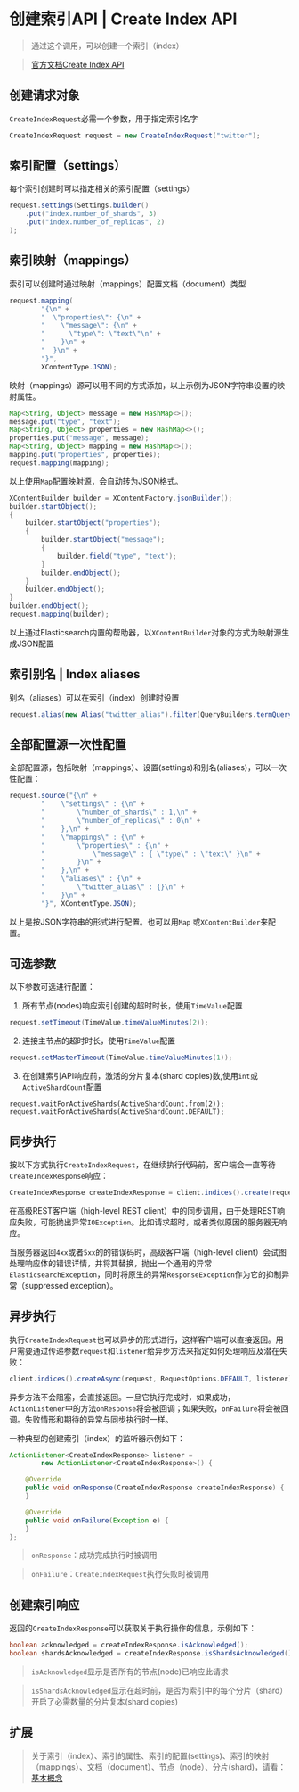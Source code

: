 # 创建索引API | Create Index API

> 通过这个调用，可以创建一个索引（index）

> [官方文档Create Index API](https://www.elastic.co/guide/en/elasticsearch/client/java-rest/current/java-rest-high-create-index.html)

## 创建请求对象

`CreateIndexRequest`必需一个参数，用于指定索引名字

```java
CreateIndexRequest request = new CreateIndexRequest("twitter");
```

## 索引配置（settings）

每个索引创建时可以指定相关的索引配置（settings）

```java
request.settings(Settings.builder() 
    .put("index.number_of_shards", 3)
    .put("index.number_of_replicas", 2)
);
```

## 索引映射（mappings）

索引可以创建时通过映射（mappings）配置文档（document）类型

```java
request.mapping(
        "{\n" +
        "  \"properties\": {\n" +
        "    \"message\": {\n" +
        "      \"type\": \"text\"\n" +
        "    }\n" +
        "  }\n" +
        "}", 
        XContentType.JSON);
```

映射（mappings）源可以用不同的方式添加，以上示例为JSON字符串设置的映射属性。


```java
Map<String, Object> message = new HashMap<>();
message.put("type", "text");
Map<String, Object> properties = new HashMap<>();
properties.put("message", message);
Map<String, Object> mapping = new HashMap<>();
mapping.put("properties", properties);
request.mapping(mapping);
```

以上使用`Map`配置映射源，会自动转为JSON格式。

```java
XContentBuilder builder = XContentFactory.jsonBuilder();
builder.startObject();
{
    builder.startObject("properties");
    {
        builder.startObject("message");
        {
            builder.field("type", "text");
        }
        builder.endObject();
    }
    builder.endObject();
}
builder.endObject();
request.mapping(builder);
```

以上通过Elasticsearch内置的帮助器，以`XContentBuilder`对象的方式为映射源生成JSON配置

## 索引别名 | Index aliases

别名（aliases）可以在索引（index）创建时设置

```java
request.alias(new Alias("twitter_alias").filter(QueryBuilders.termQuery("user", "kimchy")));  
```

## 全部配置源一次性配置

全部配置源，包括映射（mappings）、设置(settings)和别名(aliases)，可以一次性配置：

```java
request.source("{\n" +
        "    \"settings\" : {\n" +
        "        \"number_of_shards\" : 1,\n" +
        "        \"number_of_replicas\" : 0\n" +
        "    },\n" +
        "    \"mappings\" : {\n" +
        "        \"properties\" : {\n" +
        "            \"message\" : { \"type\" : \"text\" }\n" +
        "        }\n" +
        "    },\n" +
        "    \"aliases\" : {\n" +
        "        \"twitter_alias\" : {}\n" +
        "    }\n" +
        "}", XContentType.JSON); 
```

以上是按JSON字符串的形式进行配置。也可以用`Map` 或`XContentBuilder`来配置。

## 可选参数

以下参数可选进行配置：

1. 所有节点(nodes)响应索引创建的超时时长，使用`TimeValue`配置

```java
request.setTimeout(TimeValue.timeValueMinutes(2)); 
```

2. 连接主节点的超时时长，使用`TimeValue`配置

```java
request.setMasterTimeout(TimeValue.timeValueMinutes(1));
```

3. 在创建索引API响应前，激活的分片复本(shard copies)数,使用`int`或`ActiveShardCount`配置

```
request.waitForActiveShards(ActiveShardCount.from(2)); 
request.waitForActiveShards(ActiveShardCount.DEFAULT); 
```

## 同步执行

按以下方式执行`CreateIndexRequest`，在继续执行代码前，客户端会一直等待`CreateIndexResponse`响应：

```java
CreateIndexResponse createIndexResponse = client.indices().create(request, RequestOptions.DEFAULT);
```

在高级REST客户端（high-level REST client）中的同步调用，由于处理REST响应失败，可能抛出异常`IOException`。比如请求超时，或者类似原因的服务器无响应。

当服务器返回`4xx`或者`5xx`的的错误码时，高级客户端（high-level client）会试图处理响应体的错误详情，并将其替换，抛出一个通用的异常`ElasticsearchException`，同时将原生的异常`ResponseException`作为它的抑制异常（suppressed exception）。

## 异步执行

执行`CreateIndexRequest`也可以异步的形式进行，这样客户端可以直接返回。用户需要通过传递参数`request`和`listener`给异步方法来指定如何处理响应及潜在失败：

```java
client.indices().createAsync(request, RequestOptions.DEFAULT, listener); 
```

异步方法不会阻塞，会直接返回。一旦它执行完成时，如果成功，`ActionListener`中的方法`onResponse`将会被回调；如果失败，`onFailure`将会被回调。失败情形和期待的异常与同步执行时一样。

一种典型的创建索引（index）的监听器示例如下：

```java
ActionListener<CreateIndexResponse> listener =
        new ActionListener<CreateIndexResponse>() {

    @Override
    public void onResponse(CreateIndexResponse createIndexResponse) {
    }

    @Override
    public void onFailure(Exception e) {
    }
};
```

> `onResponse`：成功完成执行时被调用

> `onFailure`：`CreateIndexRequest`执行失败时被调用

## 创建索引响应

返回的`CreateIndexResponse`可以获取关于执行操作的信息，示例如下：

```java
boolean acknowledged = createIndexResponse.isAcknowledged();
boolean shardsAcknowledged = createIndexResponse.isShardsAcknowledged();
```

> `isAcknowledged`显示是否所有的节点(node)已响应此请求

> `isShardsAcknowledged`显示在超时前，是否为索引中的每个分片（shard）开启了必需数量的分片复本(shard copies)

## 扩展

> 关于索引（index）、索引的属性、索引的配置(settings)、索引的映射（mappings）、文档（document）、节点（node）、分片(shard)，请看：[基本概念](/notes/es_contents)